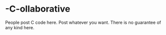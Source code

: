 # -C-ollaborative
People post C code here. Post whatever you want. There is no guarantee of any kind here.
